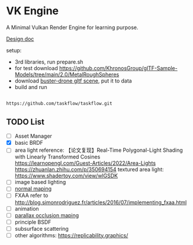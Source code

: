 # VK Engine
A Minimal Vulkan Render Engine for learning purpose.

[Design doc](doc/doc.md)

setup: 
* 3rd libraries, run prepare.sh
* for test download https://github.com/KhronosGroup/glTF-Sample-Models/tree/main/2.0/MetalRoughSpheres
* download [buster-drone gltf scene](https://sketchfab.com/3d-models/buster-drone-294e79652f494130ad2ab00a13fdbafd), put it to data
* build and run

## 
    https://github.com/taskflow/taskflow.git

## TODO List
- [ ] Asset Manager
- [x] basic BRDF
- [ ] area light
    reference: 
    【论文复现】Real-Time Polygonal-Light Shading with Linearly Transformed Cosines    
    https://learnopengl.com/Guest-Articles/2022/Area-Lights
    https://zhuanlan.zhihu.com/p/350694154
    textured area light: https://www.shadertoy.com/view/wlGSDK
- [ ] image based lighting
- [ ] [normal maping](https://learnopengl.com/Advanced-Lighting/Normal-Mapping)
- [ ] FXAA refer to http://blog.simonrodriguez.fr/articles/2016/07/implementing_fxaa.html
- [ ] animation
- [ ] [parallax occlusion maping](https://learnopengl.com/Advanced-Lighting/Parallax-Mapping)
- [ ] principle BSDF
- [ ] subsurface scattering
- [ ] other algorithms: https://replicability.graphics/
